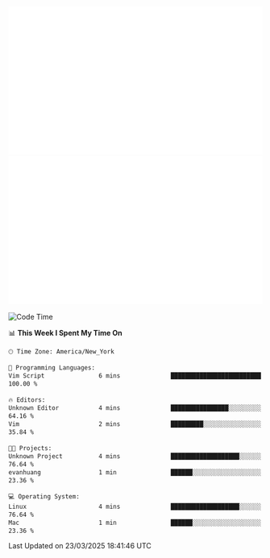 <a href="https://github.com/jstrieb/github-stats">
 
![](https://github.com/evanhuang117/github-stats/blob/master/generated/overview.svg)
![](https://github.com/evanhuang117/github-stats/blob/master/generated/languages.svg)

</a>

<!--START_SECTION:waka-->
![Code Time](http://img.shields.io/badge/Code%20Time-721%20hrs-blue)

📊 **This Week I Spent My Time On** 

```text
🕑︎ Time Zone: America/New_York

💬 Programming Languages: 
Vim Script               6 mins              █████████████████████████   100.00 % 

🔥 Editors: 
Unknown Editor           4 mins              ████████████████░░░░░░░░░   64.16 % 
Vim                      2 mins              █████████░░░░░░░░░░░░░░░░   35.84 % 

🐱‍💻 Projects: 
Unknown Project          4 mins              ███████████████████░░░░░░   76.64 % 
evanhuang                1 min               ██████░░░░░░░░░░░░░░░░░░░   23.36 % 

💻 Operating System: 
Linux                    4 mins              ███████████████████░░░░░░   76.64 % 
Mac                      1 min               ██████░░░░░░░░░░░░░░░░░░░   23.36 % 
```


 Last Updated on 23/03/2025 18:41:46 UTC
<!--END_SECTION:waka-->
